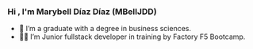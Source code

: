### Hi , I'm Marybell Díaz Díaz (MBellJDD) 

- 🔭 I’m a graduate with a degree in business sciences.
- 👩‍🎓 I’m Junior fullstack developer in training by Factory F5 Bootcamp.
